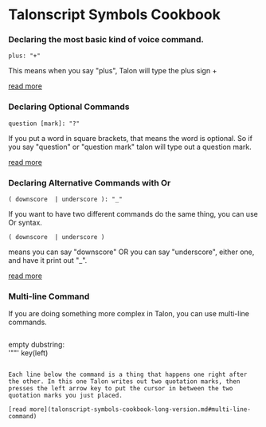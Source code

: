 # Talonscript Symbols Cookbook


### Declaring the most basic kind of voice command.

```
plus: "+"
```

This means when you say "plus", Talon will type the plus sign + 

[read more](talonscript-symbols-cookbook-long-version.md#declaring-the-most-basic-kind-of-voice-command)

### Declaring Optional Commands

```
question [mark]: "?"
```

If you put a word in square brackets, that means the word is optional.  So if you say "question" or "question mark" talon will type out a question mark.  

[read more](talonscript-symbols-cookbook-long-version.md#declaring-optional-commands)

### Declaring Alternative Commands with Or

```
( downscore  | underscore ): "_"
```

If you want to have two different commands do the same thing, you can use Or syntax.  

```( downscore  | underscore )```

means you can say "downscore" OR you can say "underscore", either one, and have it print out "_".


[read more](talonscript-symbols-cookbook-long-version.md#declaring-alternative-commands-with-or)

### Multi-line Command

If you are doing something more complex in Talon, you can use multi-line commands.  

>``` 
empty dubstring:  
    '""'
    key(left)
```

Each line below the command is a thing that happens one right after the other. In this one Talon writes out two quotation marks, then presses the left arrow key to put the cursor in between the two quotation marks you just placed. 

[read more](talonscript-symbols-cookbook-long-version.md#multi-line-command)